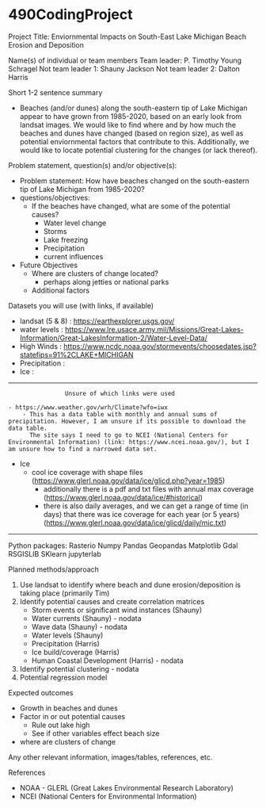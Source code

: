 # 490CodingProject

Project Title: Enviornmental Impacts on South-East Lake Michigan Beach Erosion and Deposition

Name(s) of individual or team members
Team leader: P. Timothy Young Schragel
Not team leader 1: Shauny Jackson
Not team leader 2: Dalton Harris

Short 1-2 sentence summary
- Beaches (and/or dunes) along the south-eastern tip of Lake Michigan appear to have grown from 1985-2020, based on an early look from landsat images.
  We would like to find where and by how much the beaches and dunes have changed (based on region size), as well as potential enviornmental factors that contribute to this. 
  Additionally, we would like to locate potential clustering for the changes (or lack thereof).

Problem statement, question(s) and/or objective(s):
- Problem statement: How have beaches changed on the south-eastern tip of Lake Michigan from 1985-2020?
- questions/objectives:
	- If the beaches have changed, what are some of the potential causes?
		- Water level change
		- Storms
		- Lake freezing
		- Precipitation
		- current influences
- Future Objectives
	- Where are clusters of change located?
		- perhaps along jetties or national parks
	- Additional factors

Datasets you will use (with links, if available)
- landsat (5 & 8)		: https://earthexplorer.usgs.gov/
- water levels		: https://www.lre.usace.army.mil/Missions/Great-Lakes-Information/Great-LakesInformation-2/Water-Level-Data/
- High Winds		: https://www.ncdc.noaa.gov/stormevents/choosedates.jsp?statefips=91%2CLAKE+MICHIGAN
- Precipitation 		: 
- Ice 			:

----------------------------------------------------------------------------------
					Unsure of which links were used

	- https://www.weather.gov/wrh/Climate?wfo=iwx
		- This has a data table with monthly and annual sums of precipitation. However, I am unsure if its possible to download the data table.
		  The site says I need to go to NCEI (National Centers for Environmental Information) (link: https://www.ncei.noaa.gov/), but I am unsure how to find a narrowed data set.
- Ice
	- cool ice coverage with shape files (https://www.glerl.noaa.gov/data/ice/glicd.php?year=1985)
		- additionally there is a pdf and txt files with annual max coverage (https://www.glerl.noaa.gov/data/ice/#historical)
		- there is also daily averages, and we can get a range of time (in days) that there was ice coverage for each year (or 5 years) (https://www.glerl.noaa.gov/data/ice/glicd/daily/mic.txt)
-----------------------------------------------------------------------------------


Python packages:
Rasterio
Numpy
Pandas
Geopandas
Matplotlib
Gdal
RSGISLIB
SKlearn
jupyterlab

Planned methods/approach
1. Use landsat to identify where beach and dune erosion/deposition is taking place (primarily Tim)
2. Identify potential causes and create correlation matrices
    - Storm events or significant wind instances (Shauny)
    - Water currents (Shauny)			- nodata
    - Wave data (Shauny)			- nodata
    - Water levels (Shauny)
    - Precipitation (Harris)
    - Ice build/coverage (Harris)
    - Human Coastal Development (Harris)	- nodata
3. Identify potential clustering		- nodata
4. Potential regression model

Expected outcomes
- Growth in beaches and dunes
- Factor in or out potential causes
	- Rule out lake high
	- See if other variables effect beach size
- where are clusters of change

Any other relevant information, images/tables, references, etc.

References
- NOAA - GLERL (Great Lakes Environmental Research Laboratory)
- NCEI (National Centers for Environmental Information)